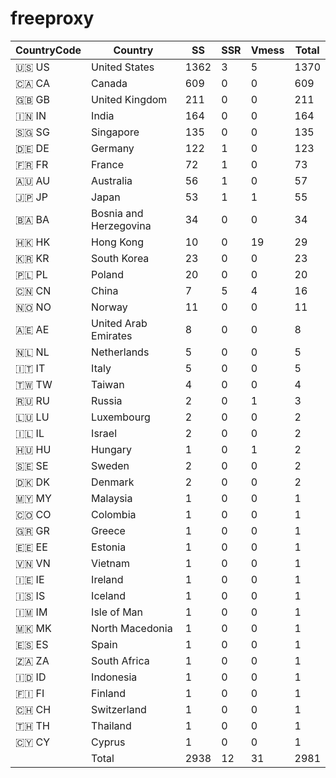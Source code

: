 # freeproxy

|CountryCode|Country|SS|SSR|Vmess|Total|
|  ----  | ----  |  ----  | ----  |  ----  | ----  |
|🇺🇸 US|United States|1362|3|5|1370|
|🇨🇦 CA|Canada|609|0|0|609|
|🇬🇧 GB|United Kingdom|211|0|0|211|
|🇮🇳 IN|India|164|0|0|164|
|🇸🇬 SG|Singapore|135|0|0|135|
|🇩🇪 DE|Germany|122|1|0|123|
|🇫🇷 FR|France|72|1|0|73|
|🇦🇺 AU|Australia|56|1|0|57|
|🇯🇵 JP|Japan|53|1|1|55|
|🇧🇦 BA|Bosnia and Herzegovina|34|0|0|34|
|🇭🇰 HK|Hong Kong|10|0|19|29|
|🇰🇷 KR|South Korea|23|0|0|23|
|🇵🇱 PL|Poland|20|0|0|20|
|🇨🇳 CN|China|7|5|4|16|
|🇳🇴 NO|Norway|11|0|0|11|
|🇦🇪 AE|United Arab Emirates|8|0|0|8|
|🇳🇱 NL|Netherlands|5|0|0|5|
|🇮🇹 IT|Italy|5|0|0|5|
|🇹🇼 TW|Taiwan|4|0|0|4|
|🇷🇺 RU|Russia|2|0|1|3|
|🇱🇺 LU|Luxembourg|2|0|0|2|
|🇮🇱 IL|Israel|2|0|0|2|
|🇭🇺 HU|Hungary|1|0|1|2|
|🇸🇪 SE|Sweden|2|0|0|2|
|🇩🇰 DK|Denmark|2|0|0|2|
|🇲🇾 MY|Malaysia|1|0|0|1|
|🇨🇴 CO|Colombia|1|0|0|1|
|🇬🇷 GR|Greece|1|0|0|1|
|🇪🇪 EE|Estonia|1|0|0|1|
|🇻🇳 VN|Vietnam|1|0|0|1|
|🇮🇪 IE|Ireland|1|0|0|1|
|🇮🇸 IS|Iceland|1|0|0|1|
|🇮🇲 IM|Isle of Man|1|0|0|1|
|🇲🇰 MK|North Macedonia|1|0|0|1|
|🇪🇸 ES|Spain|1|0|0|1|
|🇿🇦 ZA|South Africa|1|0|0|1|
|🇮🇩 ID|Indonesia|1|0|0|1|
|🇫🇮 FI|Finland|1|0|0|1|
|🇨🇭 CH|Switzerland|1|0|0|1|
|🇹🇭 TH|Thailand|1|0|0|1|
|🇨🇾 CY|Cyprus|1|0|0|1|
||Total|2938|12|31|2981|
